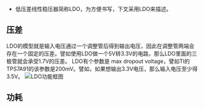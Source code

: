 * 低压差线性稳压器简称LDO，为方便书写，下文采用LDO来描述。
## 压差
LDO的模型就是输入电压通过一个调整管后得到输出电压，因此在调整管两端会存在一个固定的压差。譬如使用LDO做一个5V转3.3V的电路，那么LDO里面的三极管就会承受1.7V的压差。
LDO有个参数是 max dropout voltage，譬如TI的TPS7A91的该参数是200mV。譬如，如果想输出3.3V电压，那么输入电压至少得3.5V。
![LDO功能框图](D:\05_Notes\Electronic-Engineering-Experience\Notes\LDO.PNG)
## 功耗
